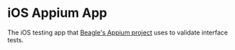 # iOS Appium App

The iOS testing app that [Beagle's Appium project](../project/README.MD) uses to validate interface tests.

